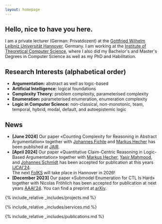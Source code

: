 ```yaml
---
layout: homepage
---
```


## Hello, nice to have you here.

I am a private lecturer (German: Privatdozent) at the [Gottfried Wilhelm Leibniz Universität Hannover](https://www.uni-hannover.de), Germany. 
I am working at the [Institute of Theoretical Computer Science](https://www.thi.uni-hannover.de), where I also did my Bachelor's and Master's Degrees in Computer Science as well as my PhD and Habilitation.

## Research Interests (alphabetical order)

- **Argumentation:** abstract as well as logic-based
- **Artificial Intelligence:** logical foundations
- **Complexity Theory:** problem complexity, parameterised complexity
- **Enumeration:** parameterised enumeration, enumeration complexity
- **Logic in Computer Science:** non-classical, non-monotonic, team, temporal, hybrid, modal, default, and autoepistemic logic

## News
- **[June 2024]** Our paper «Counting Complexity for Reasoning in Abstract Argumentation» together with <a href="https://liu.se/en/employee/johfi52)">Johannes Fichte</a> and <a href="https://www.csail.mit.edu/person/markus-hecher">Markus Hecher</a> has been published at <a href="https://jair.org/index.php/jair/article/view/16210">JAIR</a>.<br />
- **[April 2024]** Our paper «Quantitative Claim-Centric Reasoning in Logic-Based Argumentation» together with <a href="https://www.csail.mit.edu/person/markus-hecher">Markus Hecher</a>, <a href="https://dice-research.org/YasirMahmood">Yasir Mahmood</a>, and <a href="https://ju.se/personinfo.html?sign=schjoh">Johannes Schmidt</a> has been accepted for publication at this years <a href="https://ijcai24.org/">IJCAI'24</a>.<br />
The next <a href="https://foiks2026.github.io">FoIKS</a> will take place in Hannover in 2026!
- **[December 2023]** Our paper «Submodel Enumeration for CTL Is Hard» together with Nicolas Fröhlich has been accepted for publication at next years <a href="https://aaai.org/aaai-conference/">AAAI'24</a>. You can find a preprint at <a href="https://arxiv.org/abs/2312.09868">arXiv</a>.

{% include_relative _includes/projects.md %}

{% include_relative _includes/services.md %}

{% include_relative _includes/publications.md %}
